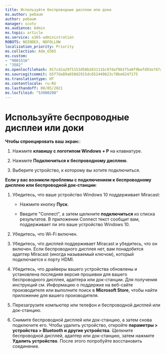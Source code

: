 ```yaml
---
title: Используйте беспроводные дисплеи или доки
ms.author: pebaum
author: pebaum
manager: scotv
ms.audience: Admin
ms.topic: article
ms.service: o365-administration
ROBOTS: NOINDEX, NOFOLLOW
localization_priority: Priority
ms.collection: Adm_O365
ms.custom:
- "9001516"
- "3582"
ms.openlocfilehash: 017cd2a29f5153d58b263111bc97daf981f5a0f9befd93e747a06c7e22f01cd7
ms.sourcegitcommit: b5f7da89a650d2915dc652449623c78be6247175
ms.translationtype: HT
ms.contentlocale: ru-RU
ms.lasthandoff: 08/05/2021
ms.locfileid: "53980298"
---
```

# <a name="use-wireless-displays-or-docks"></a>Используйте беспроводные дисплеи или доки

**Чтобы спроецировать ваш экран:**:

1. Нажмите **клавишу с логотипом Windows + P** на клавиатуре.

2. Нажмите **Подключиться к беспроводному дисплею**.

3. Выберите устройство, к которому вы хотите подключиться.

**Если у вас возникли проблемы с подключением к беспроводному дисплею или беспроводной док-станции**:

1. Убедитесь, что ваше устройство Windows 10 поддерживает Miracast: 

    - Нажмите кнопку **Пуск**.
    
    - Введите "Connect", а затем щелкните **подключиться** из списка результатов. В приложении Connect текст сообщит вам, поддерживает ли это ваше устройство Windows 10. 

2. Убедитесь, что Wi-Fi включен. 

3. Убедитесь, что дисплей поддерживает Miracast и убедитесь, что он включен. Если беспроводного дисплея нет, вам понадобится адаптер Miracast (иногда называемый ключом), который подключается к порту HDMI.

4. Убедитесь, что драйверы вашего устройства обновлены и установлена последняя версия прошивки для вашего беспроводного дисплея, адаптера или док-станции. Для получения инструкций см. Информацию о поддержке на веб-сайте производителя или выполните поиск в **Microsoft Store**, чтобы найти приложение для вашего производителя.

5. Перезагрузите компьютер или телефон и беспроводной дисплей или док-станцию.

6. Снимите беспроводной дисплей или док-станцию, а затем снова подключите его. Чтобы удалить устройство, откройте **параметры > устройства > Bluetooth и другие устройства**. Щелкните беспроводной дисплей, адаптер или док-станцию, затем нажмите **Удалить устройство**. После этого попробуйте восстановить соединение.
